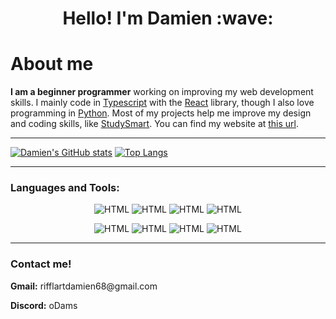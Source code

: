 <h1 align="center">Hello! I'm Damien :wave:</h1>

# About me
**I am a beginner programmer** working on improving my web development skills. I mainly code in [Typescript](https://www.typescriptlang.org/) with the [React](https://react.dev/) library, though I also love programming in [Python](https://www.python.org/). Most of my projects help me improve my design and coding skills, like [StudySmart](https://github.com/damienRifflart/StudySmart). You can find my website at [this url](https://rifflartdamien.me/).

___

[![Damien's GitHub stats](https://github-readme-stats.vercel.app/api?username=damienRifflart&show_icons=true&theme=dark)](https://github.com/damienRifflart/github-readme-stats) [![Top Langs](https://github-readme-stats.vercel.app/api/top-langs/?username=damienRifflart&layout=compact&langs_count=8&theme=dark&card_width=295)](https://github.com/anuraghazra/github-readme-stats)

---

### **Languages and Tools:**
<div align="center">

![HTML](https://img.shields.io/badge/-Python-070404?style=for-the-badge&logo=python)
![HTML](https://img.shields.io/badge/-HTML-070404?style=for-the-badge&logo=HTML5)
![HTML](https://img.shields.io/badge/-CSS-070404?style=for-the-badge&logo=css&logoColor=2965f1)
![HTML](https://img.shields.io/badge/-Typescript-070404?style=for-the-badge&logo=typescript)

![HTML](https://img.shields.io/badge/-React-070404?style=for-the-badge&logo=react)
![HTML](https://img.shields.io/badge/-Supabase-070404?style=for-the-badge&logo=supabase)
![HTML](https://img.shields.io/badge/-Github-070404?style=for-the-badge&logo=Github)
![HTML](https://img.shields.io/badge/-MongoDB-070404?style=for-the-badge&logo=MongoDB)
</div>

---
### **Contact me!**
<p><strong>Gmail:</strong> rifflartdamien68@gmail.com</p>
<p><strong>Discord:</strong> oDams</p>
